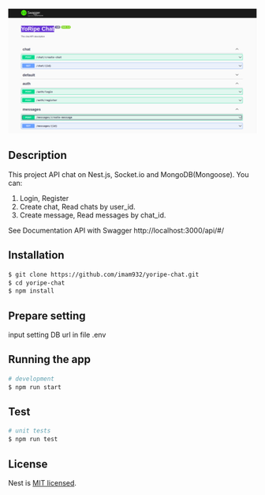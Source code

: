 <p align="center">
  <a href="https://github.com/imam932/yoripe-chat" target="blank"><img src="https://github.com/imam932/yoripe-chat/blob/master/swagger%20yoripe.png" alt="YoRipe Chat" /></a>
</p>

[circleci-image]: https://img.shields.io/circleci/build/github/nestjs/nest/master?token=abc123def456
[circleci-url]: https://circleci.com/gh/nestjs/nest

## Description

This project API chat on Nest.js, Socket.io and MongoDB(Mongoose). You can:
1. Login, Register
2. Create chat, Read chats by user_id.
3. Create message, Read messages by chat_id.

See Documentation API with Swagger http://localhost:3000/api/#/

## Installation

```bash
$ git clone https://github.com/imam932/yoripe-chat.git
$ cd yoripe-chat
$ npm install
```

## Prepare setting
input setting DB url in file .env

## Running the app

```bash
# development
$ npm run start
```

## Test

```bash
# unit tests
$ npm run test
```

## License

Nest is [MIT licensed](LICENSE).

